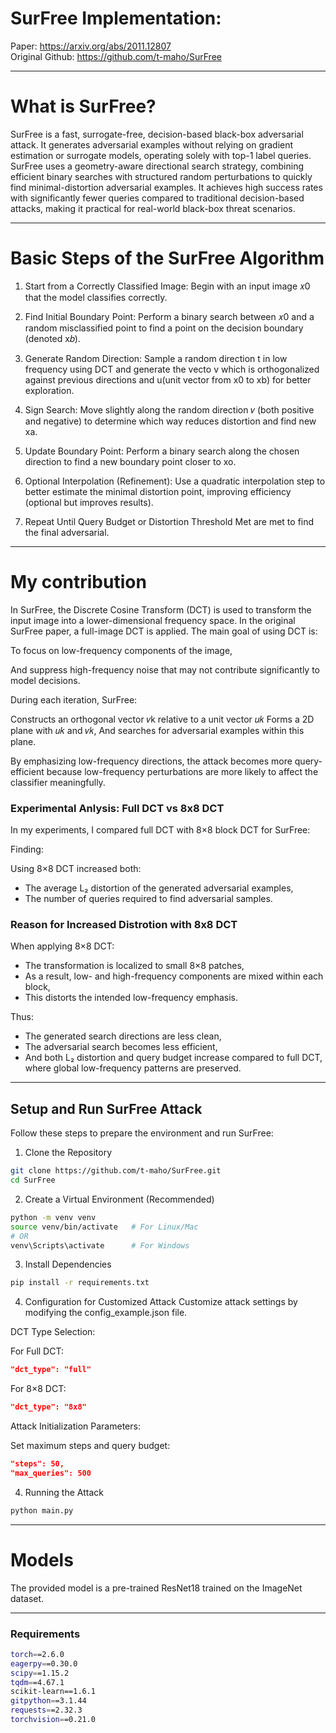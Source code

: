 # SurFree Implementation:

Paper: https://arxiv.org/abs/2011.12807  
Original Github: https://github.com/t-maho/SurFree

--------

# What is SurFree?

SurFree is a fast, surrogate-free, decision-based black-box adversarial attack. It generates adversarial examples without relying on gradient estimation or surrogate models, operating solely with top-1 label queries. SurFree uses a geometry-aware directional search strategy, combining efficient binary searches with structured random perturbations to quickly find minimal-distortion adversarial examples. It achieves high success rates with significantly fewer queries compared to traditional decision-based attacks, making it practical for real-world black-box threat scenarios.

---------

# Basic Steps of the SurFree Algorithm

1. Start from a Correctly Classified Image: 
Begin with an input image 𝑥0 that the model classifies correctly.

2. Find Initial Boundary Point: 
Perform a binary search between 𝑥0 and a random misclassified point to find a point on the decision boundary (denoted x𝑏).

3. Generate Random Direction: 
Sample a random direction t in low frequency using DCT and generate the vecto v which is  orthogonalized against previous directions and u(unit vector from x0 to xb) for better exploration.


4. Sign Search: 
Move slightly along the random direction 𝑣 (both positive and negative) to determine which way reduces distortion and find new xa.

5. Update Boundary Point: 
Perform a binary search along the chosen direction to find a new boundary point closer to xo.


6. Optional Interpolation (Refinement): 
Use a quadratic interpolation step to better estimate the minimal distortion point, improving efficiency (optional but improves results).

7. Repeat Until Query Budget or Distortion Threshold Met are met to find the final adversarial.

-----------

# My contribution

In SurFree, the Discrete Cosine Transform (DCT) is used to transform the input image into a lower-dimensional frequency space. In the original SurFree paper, a full-image DCT is applied.
The main goal of using DCT is:

To focus on low-frequency components of the image,

And suppress high-frequency noise that may not contribute significantly to model decisions.

During each iteration, SurFree:

Constructs an orthogonal vector 𝑣k relative to a unit vector 𝑢𝑘
Forms a 2D plane with 𝑢𝑘 and 𝑣𝑘,
And searches for adversarial examples within this plane.

By emphasizing low-frequency directions, the attack becomes more query-efficient because low-frequency perturbations are more likely to affect the classifier meaningfully.

### Experimental Anlysis: Full DCT vs 8x8 DCT

In my experiments, I compared full DCT with 8×8 block DCT for SurFree:

Finding: 

Using 8×8 DCT increased both:

- The average L₂ distortion of the generated adversarial examples,
- The number of queries required to find adversarial samples.

### Reason for Increased Distrotion with 8x8 DCT 

When applying 8×8 DCT:

- The transformation is localized to small 8×8 patches,
- As a result, low- and high-frequency components are mixed within each block,
- This distorts the intended low-frequency emphasis.

Thus:

- The generated search directions are less clean,
- The adversarial search becomes less efficient,
- And both L₂ distortion and query budget increase compared to full DCT, where global low-frequency patterns are preserved.

----------


## Setup and Run SurFree Attack

Follow these steps to prepare the environment and run SurFree:

1. Clone the Repository

```bash
git clone https://github.com/t-maho/SurFree.git
cd SurFree
```

2. Create a Virtual Environment (Recommended)

```bash
python -m venv venv
source venv/bin/activate   # For Linux/Mac
# OR
venv\Scripts\activate      # For Windows
```

3. Install Dependencies

```bash
pip install -r requirements.txt
```

4. Configuration for Customized Attack
Customize attack settings by modifying the config_example.json file.

DCT Type Selection:

For Full DCT:

```json
"dct_type": "full"
```

For 8×8 DCT:

```json
"dct_type": "8x8"
```

Attack Initialization Parameters:

Set maximum steps and query budget:

```json
"steps": 50,
"max_queries": 500
```

4. Running the Attack

```bash
python main.py
```
---------------------

# Models
The provided model is a pre-trained ResNet18 trained on the ImageNet dataset.

-------------------------------

### Requirements

```bash
torch==2.6.0
eagerpy==0.30.0
scipy==1.15.2
tqdm==4.67.1
scikit-learn==1.6.1
gitpython==3.1.44
requests==2.32.3
torchvision==0.21.0
```

